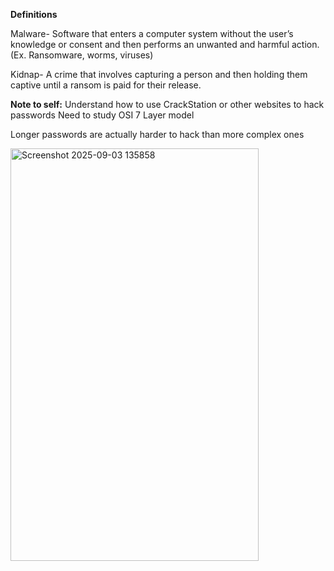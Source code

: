 **Definitions**

Malware- Software that enters a computer system without the user’s knowledge or consent and then performs an unwanted and harmful action. (Ex. Ransomware, worms, viruses)

Kidnap- A crime that involves capturing a person and then holding them captive until a ransom is paid for their release.

**Note to self:**
Understand how to use CrackStation or other websites to hack passwords
Need to study OSI 7 Layer model

Longer passwords are actually harder to hack than more complex ones

<img width="397" height="660" alt="Screenshot 2025-09-03 135858" src="https://github.com/user-attachments/assets/e7c5368f-19b6-48fc-9923-321f676489ee" />

